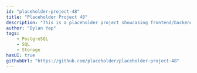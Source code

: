 ```yaml
---
id: "placeholder-project-48"
title: "Placeholder Project 48"
description: "This is a placeholder project showcasing frontend/backend features with a unique tech stack."
author: "Dylan Yap"
tags:
    - PostgreSQL
    - SQL
    - Storage
hasUI: true
githubUrl: "https://github.com/placeholder/placeholder-project-48"
---
```


